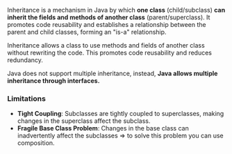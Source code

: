 Inheritance is a mechanism in Java by which **one class** (child/subclass) **can inherit the fields and methods of another class** (parent/superclass). It promotes code reusability and establishes a relationship between the parent and child classes, forming an "is-a" relationship.

Inheritance allows a class to use methods and fields of another class without rewriting the code. This promotes code reusability and reduces redundancy.

Java does not support multiple inheritance, instead, **Java allows multiple inheritance through interfaces.**
### Limitations

- **Tight Coupling**: Subclasses are tightly coupled to superclasses, making changes in the superclass affect the subclass.
-  **Fragile Base Class Problem**: Changes in the base class can inadvertently affect the subclasses ⇒ to solve this problem you can use composition.